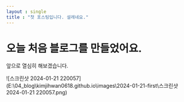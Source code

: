 ```yaml
---
layout : single
title : "첫 포스팅입니다. 설레네요."
---
```


# 오늘 처음 블로그를 만들었어요.

앞으로 열심히 해보겠습니다.

![스크린샷 2024-01-21 220057](E:\04_blog\kimjihwan0618.github.io\images\2024-01-21-first\스크린샷 2024-01-21 220057.png)

